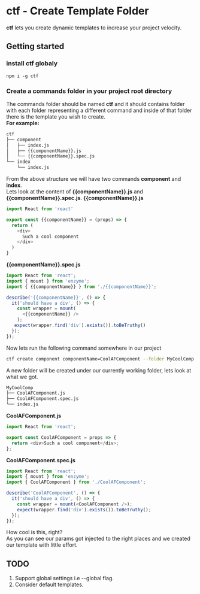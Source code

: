 # ctf - Create Template Folder

**ctf** lets you create dynamic templates to increase your project velocity.

## Getting started

### install ctf globaly

```npm
npm i -g ctf
```

### Create a commands folder in your project root directory

The commands folder should be named **ctf** and it should contains folder with each folder representing a different command and inside of that folder there is the template you wish to create.  
**For example:**

```bash
ctf
├── component
│   ├── index.js
│   ├── {{componentName}}.js
│   └── {{componentName}}.spec.js
└── index
    └── index.js
```

From the above structure we will have two commands **component** and **index**.  
Lets look at the content of **{{componentName}}.js** and **{{componentName}}.spec.js**.
**{{componentName}}.js**

```javascript
import React from 'react'

export const {{componentName}} = (props) => {
  return (
    <div>
      Such a cool component
    </div>
  )
}
```

**{{componentName}}.spec.js**

```javascript
import React from 'react';
import { mount } from 'enzyme';
import { {{componentName}} } from './{{componentName}}';

describe('{{componentName}}', () => {
  it('should have a div', () => {
    const wrapper = mount(
      <{{componentName}} />
    );
   expect(wrapper.find('div').exists()).toBeTruthy()
  });
});
```

Now lets run the following command somewhere in our project

```bash
ctf create component componentName=CoolAFComponent --folder MyCoolComp
```

A new folder will be created under our currently working folder, lets look at what we got.

```bash
MyCoolComp
├── CoolAFComponent.js
├── CoolAFComponent.spec.js
└── index.js
```

**CoolAFComponent.js**

```javascript
import React from 'react';

export const CoolAFComponent = props => {
  return <div>Such a cool component</div>;
};
```

**CoolAFComponent.spec.js**

```javascript
import React from 'react';
import { mount } from 'enzyme';
import { CoolAFComponent } from './CoolAFComponent';

describe('CoolAFComponent', () => {
  it('should have a div', () => {
    const wrapper = mount(<CoolAFComponent />);
    expect(wrapper.find('div').exists()).toBeTruthy();
  });
});
```

How cool is this, right?  
As you can see our params got injected to the right places and we created our template with little effort.


## TODO
1. Support global settings i.e --global flag.
2. Consider default templates.
